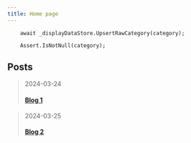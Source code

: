 ```yaml
---
title: Home page
---
```


```
    await _displayDataStore.UpsertRawCategory(category);

    Assert.IsNotNull(category);
```

## Posts

> 2024-03-24
> #### [Blog 1](blog-post-2024-03-24.md)

> 2024-03-25
> #### [Blog 2](blog-post-2024-03-25.md)